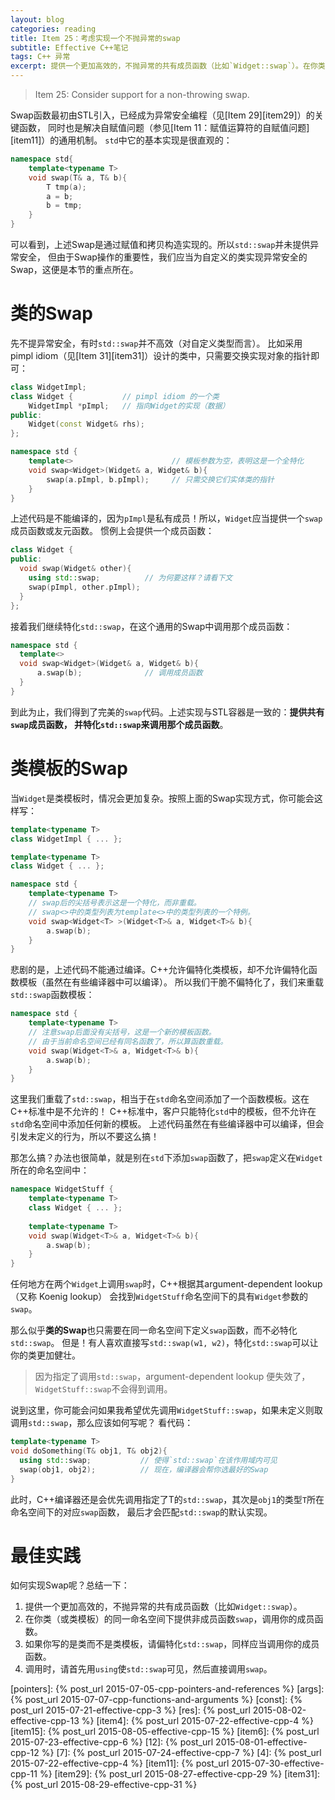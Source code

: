 ```yaml
---
layout: blog
categories: reading
title: Item 25：考虑实现一个不抛异常的swap
subtitle: Effective C++笔记
tags: C++ 异常
excerpt: 提供一个更加高效的，不抛异常的共有成员函数（比如`Widget::swap`）。在你类（或类模板）的同一命名空间下提供非成员函数`swap`，调用你的成员函数。如果你写的是类而不是类模板，请偏特化`std::swap`，同样应当调用你的成员函数。调用时，请首先用`using`使`std::swap`可见，然后直接调用`swap`。 
---
```


> Item 25: Consider support for a non-throwing swap.

Swap函数最初由STL引入，已经成为异常安全编程（见[Item 29][item29]）的关键函数，
同时也是解决自赋值问题（参见[Item 11：赋值运算符的自赋值问题][item11]）的通用机制。
`std`中它的基本实现是很直观的：

```cpp
namespace std{
    template<typename T>
    void swap(T& a, T& b){
        T tmp(a);
        a = b;
        b = tmp;
    }
}
```

可以看到，上述Swap是通过赋值和拷贝构造实现的。所以`std::swap`并未提供异常安全，
但由于Swap操作的重要性，我们应当为自定义的类实现异常安全的Swap，这便是本节的重点所在。

<!--more-->

# 类的Swap

先不提异常安全，有时`std::swap`并不高效（对自定义类型而言）。
比如采用 pimpl idiom（见[Item 31][item31]）设计的类中，只需要交换实现对象的指针即可：

```cpp
class WidgetImpl;
class Widget {           // pimpl idiom 的一个类
    WidgetImpl *pImpl;   // 指向Widget的实现（数据）        
public:
    Widget(const Widget& rhs);
}; 

namespace std {
    template<>                      // 模板参数为空，表明这是一个全特化
    void swap<Widget>(Widget& a, Widget& b){   
        swap(a.pImpl, b.pImpl);     // 只需交换它们实体类的指针 
    }
}
```

上述代码是不能编译的，因为`pImpl`是私有成员！所以，`Widget`应当提供一个`swap`成员函数或友元函数。
惯例上会提供一个成员函数：

```cpp
class Widget {
public:       
  void swap(Widget& other){
    using std::swap;          // 为何要这样？请看下文
    swap(pImpl, other.pImpl);
  }
};
```

接着我们继续特化`std::swap`，在这个通用的Swap中调用那个成员函数：

```cpp
namespace std {
  template<>
  void swap<Widget>(Widget& a, Widget& b){
      a.swap(b);              // 调用成员函数
  }
}
```

到此为止，我们得到了完美的`swap`代码。上述实现与STL容器是一致的：**提供共有`swap`成员函数，
并特化`std::swap`来调用那个成员函数**。

# 类模板的Swap

当`Widget`是类模板时，情况会更加复杂。按照上面的Swap实现方式，你可能会这样写：

```cpp
template<typename T>
class WidgetImpl { ... };

template<typename T>
class Widget { ... };

namespace std {
    template<typename T>
    // swap后的尖括号表示这是一个特化，而非重载。
    // swap<>中的类型列表为template<>中的类型列表的一个特例。
    void swap<Widget<T> >(Widget<T>& a, Widget<T>& b){
        a.swap(b); 
    }
}
```

悲剧的是，上述代码不能通过编译。C++允许偏特化类模板，却不允许偏特化函数模板（虽然在有些编译器中可以编译）。
所以我们干脆不偏特化了，我们来重载`std::swap`函数模板：

```cpp
namespace std {
    template<typename T>
    // 注意swap后面没有尖括号，这是一个新的模板函数。
    // 由于当前命名空间已经有同名函数了，所以算函数重载。
    void swap(Widget<T>& a, Widget<T>& b){
        a.swap(b); 
    }
}
```

这里我们重载了`std::swap`，相当于在`std`命名空间添加了一个函数模板。这在C++标准中是不允许的！
C++标准中，客户只能特化`std`中的模板，但不允许在`std`命名空间中添加任何新的模板。
上述代码虽然在有些编译器中可以编译，但会引发未定义的行为，所以不要这么搞！

那怎么搞？办法也很简单，就是别在`std`下添加`swap`函数了，把`swap`定义在`Widget`所在的命名空间中：

```cpp
namespace WidgetStuff {
    template<typename T> 
    class Widget { ... };
  
    template<typename T> 
    void swap(Widget<T>& a, Widget<T>& b){
        a.swap(b);
    }
}
```

任何地方在两个`Widget`上调用`swap`时，C++根据其argument-dependent lookup（又称 Koenig lookup）
会找到`WidgetStuff`命名空间下的具有`Widget`参数的`swap`。

那么似乎**类的Swap**也只需要在同一命名空间下定义`swap`函数，而不必特化`std::swap`。
但是！有人喜欢直接写`std::swap(w1, w2)`，特化`std::swap`可以让你的类更加健壮。

> 因为指定了调用`std::swap`，argument-dependent lookup 便失效了，`WidgetStuff::swap`不会得到调用。

说到这里，你可能会问如果我希望优先调用`WidgetStuff::swap`，如果未定义则取调用`std::swap`，那么应该如何写呢？
看代码：

```cpp
template<typename T>
void doSomething(T& obj1, T& obj2){
  using std::swap;           // 使得`std::swap`在该作用域内可见
  swap(obj1, obj2);          // 现在，编译器会帮你选最好的Swap
}
```

此时，C++编译器还是会优先调用指定了T的`std::swap`，其次是`obj1`的类型`T`所在命名空间下的对应`swap`函数，
最后才会匹配`std::swap`的默认实现。

# 最佳实践

如何实现Swap呢？总结一下：

1. 提供一个更加高效的，不抛异常的共有成员函数（比如`Widget::swap`）。
2. 在你类（或类模板）的同一命名空间下提供非成员函数`swap`，调用你的成员函数。
3. 如果你写的是类而不是类模板，请偏特化`std::swap`，同样应当调用你的成员函数。
4. 调用时，请首先用`using`使`std::swap`可见，然后直接调用`swap`。

[pointers]: {% post_url 2015-07-05-cpp-pointers-and-references %}
[args]: {% post_url 2015-07-07-cpp-functions-and-arguments %}
[const]: {% post_url 2015-07-21-effective-cpp-3 %}
[res]: {% post_url 2015-08-02-effective-cpp-13 %}
[item4]: {% post_url 2015-07-22-effective-cpp-4 %}
[item15]: {% post_url 2015-08-05-effective-cpp-15 %}
[item6]: {% post_url 2015-07-23-effective-cpp-6 %}
[12]: {% post_url 2015-08-01-effective-cpp-12 %}
[7]: {% post_url 2015-07-24-effective-cpp-7 %}
[4]: {% post_url 2015-07-22-effective-cpp-4 %}
[item11]: {% post_url 2015-07-30-effective-cpp-11 %}
[item29]: {% post_url 2015-08-27-effective-cpp-29 %}
[item31]: {% post_url 2015-08-29-effective-cpp-31 %}
